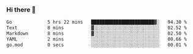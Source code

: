 ### Hi there 👋

<!--
**yeya24/yeya24** is a ✨ _special_ ✨ repository because its `README.md` (this file) appears on your GitHub profile.

Here are some ideas to get you started:

- 🔭 I’m currently working on ...
- 🌱 I’m currently learning ...
- 👯 I’m looking to collaborate on ...
- 🤔 I’m looking for help with ...
- 💬 Ask me about ...
- 📫 How to reach me: ...
- 😄 Pronouns: ...
- ⚡ Fun fact: ...
-->

<!--START_SECTION:waka-->

```txt
Go             5 hrs 22 mins   ███████████████████████▓░   94.30 %
Text           8 mins          ▓░░░░░░░░░░░░░░░░░░░░░░░░   02.52 %
Markdown       8 mins          ▓░░░░░░░░░░░░░░░░░░░░░░░░   02.50 %
YAML           2 mins          ░░░░░░░░░░░░░░░░░░░░░░░░░   00.66 %
go.mod         0 secs          ░░░░░░░░░░░░░░░░░░░░░░░░░   00.01 %
```

<!--END_SECTION:waka-->
